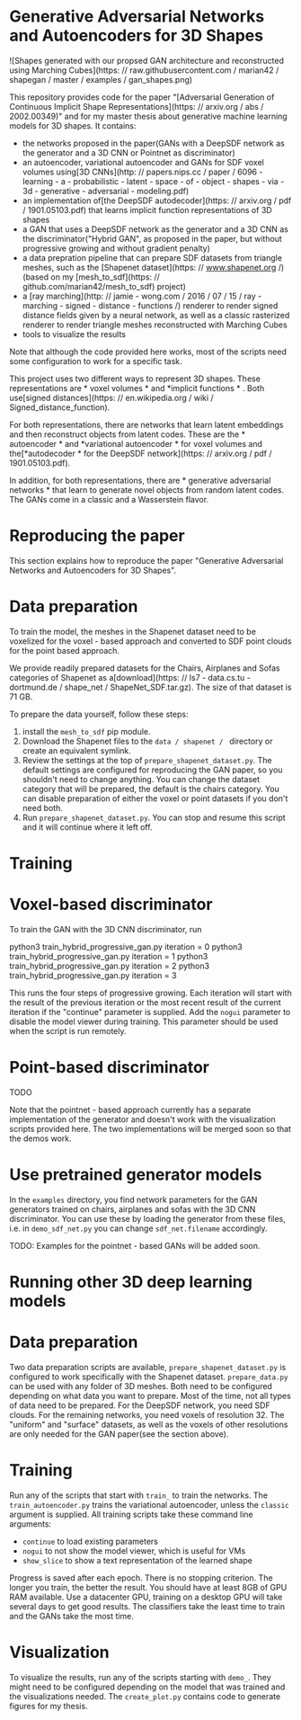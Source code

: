 # Generative Adversarial Networks and Autoencoders for 3D Shapes

![Shapes generated with our propsed GAN architecture and reconstructed using Marching Cubes](https: // raw.githubusercontent.com / marian42 / shapegan / master / examples / gan_shapes.png)

This repository provides code for the paper "[Adversarial Generation of Continuous Implicit Shape
                                              Representations](https: // arxiv.org / abs / 2002.00349)" and for my master thesis about generative machine learning models for 3D shapes.
It contains:

- the networks proposed in the paper(GANs with a DeepSDF network as the generator and a 3D CNN or Pointnet as discriminator)
- an autoencoder, variational autoencoder and GANs for SDF voxel volumes using[3D CNNs](http: // papers.nips.cc / paper / 6096 - learning - a - probabilistic - latent - space - of - object - shapes - via - 3d - generative - adversarial - modeling.pdf)
- an implementation of[the DeepSDF autodecoder](https: // arxiv.org / pdf / 1901.05103.pdf) that learns implicit function representations of 3D shapes
- a GAN that uses a DeepSDF network as the generator and a 3D CNN as the discriminator("Hybrid GAN", as proposed in the paper, but without progressive growing and without gradient penalty)
- a data prepration pipeline that can prepare SDF datasets from triangle meshes, such as the [Shapenet dataset](https: // www.shapenet.org /) (based on my [mesh_to_sdf](https: // github.com/marian42/mesh_to_sdf) project)
- a [ray marching](http: // jamie - wong.com / 2016 / 07 / 15 / ray - marching - signed - distance - functions /) renderer to render signed distance fields given by a neural network, as well as a classic rasterized renderer to render triangle meshes reconstructed with Marching Cubes
- tools to visualize the results

Note that although the code provided here works, most of the scripts need some configuration to work for a specific task.

This project uses two different ways to represent 3D shapes.
These representations are * voxel volumes * and *implicit functions * .
Both use[signed distances](https: // en.wikipedia.org / wiki / Signed_distance_function).

For both representations, there are networks that learn latent embeddings and then reconstruct objects from latent codes.
These are the * autoencoder * and *variational autoencoder * for voxel volumes and the[*autodecoder * for the DeepSDF network](https: // arxiv.org / pdf / 1901.05103.pdf).

In addition, for both representations, there are * generative adversarial networks * that learn to generate novel objects from random latent codes.
The GANs come in a classic and a Wasserstein flavor.


# Reproducing the paper

This section explains how to reproduce the paper "Generative Adversarial Networks and Autoencoders for 3D Shapes".

# Data preparation

To train the model, the meshes in the Shapenet dataset need to be voxelized for the voxel - based approach and converted to SDF point clouds for the point based approach.

We provide readily prepared datasets for the Chairs, Airplanes and Sofas categories of Shapenet as a[download](https: // ls7 - data.cs.tu - dortmund.de / shape_net / ShapeNet_SDF.tar.gz).
The size of that dataset is 71 GB.

To prepare the data yourself, follow these steps:

1. install the `mesh_to_sdf` pip module.
2. Download the Shapenet files to the `data / shapenet / ` directory or create an equivalent symlink.
3. Review the settings at the top of `prepare_shapenet_dataset.py`.
The default settings are configured for reproducing the GAN paper, so you shouldn't need to change anything.
You can change the dataset category that will be prepared, the default is the chairs category.
You can disable preparation of either the voxel or point datasets if you don't need both.
4. Run `prepare_shapenet_dataset.py`.
You can stop and resume this script and it will continue where it left off.

# Training

# Voxel-based discriminator

To train the GAN with the 3D CNN discriminator, run

python3 train_hybrid_progressive_gan.py iteration = 0
python3 train_hybrid_progressive_gan.py iteration = 1
python3 train_hybrid_progressive_gan.py iteration = 2
python3 train_hybrid_progressive_gan.py iteration = 3

This runs the four steps of progressive growing.
Each iteration will start with the result of the previous iteration or the most recent result of the current iteration if the "continue" parameter is supplied.
Add the `nogui` parameter to disable the model viewer during training.
This parameter should be used when the script is run remotely.

# Point-based discriminator

TODO

Note that the pointnet - based approach currently has a separate implementation of the generator and doesn't work with the visualization scripts provided here.
The two implementations will be merged soon so that the demos work.

# Use pretrained generator models

In the `examples` directory, you find network parameters for the GAN generators trained on chairs, airplanes and sofas with the 3D CNN discriminator.
You can use these by loading the generator from these files, i.e. in `demo_sdf_net.py` you can change `sdf_net.filename` accordingly.

TODO: Examples for the pointnet - based GANs will be added soon.

# Running other 3D deep learning models

# Data preparation

Two data preparation scripts are available, `prepare_shapenet_dataset.py` is configured to work specifically with the Shapenet dataset.
`prepare_data.py` can be used with any folder of 3D meshes.
Both need to be configured depending on what data you want to prepare.
Most of the time, not all types of data need to be prepared.
For the DeepSDF network, you need SDF clouds.
For the remaining networks, you need voxels of resolution 32.
The "uniform" and "surface" datasets, as well as the voxels of other resolutions are only needed for the GAN paper(see the section above).

# Training

Run any of the scripts that start with `train_` to train the networks.
The `train_autoencoder.py` trains the variational autoencoder, unless the `classic` argument is supplied.
All training scripts take these command line arguments:
- `continue` to load existing parameters
- `nogui`  to not show the model viewer, which is useful for VMs
- `show_slice` to show a text representation of the learned shape

Progress is saved after each epoch.
There is no stopping criterion.
The longer you train, the better the result.
You should have at least 8GB of GPU RAM available.
Use a datacenter GPU, training on a desktop GPU will take several days to get good results.
The classifiers take the least time to train and the GANs take the most time.

# Visualization

To visualize the results, run any of the scripts starting with `demo_`.
They might need to be configured depending on the model that was trained and the visualizations needed.
The `create_plot.py` contains code to generate figures for my thesis.
